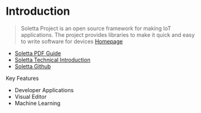# Introduction

> Soletta Project is an open source framework for making IoT applications. The project provides libraries to make it quick and easy to write software for devices [Homepage](https://solettaproject.org/)

- [Soletta PDF Guide](https://01.org/sites/default/files/common-assets/soletta_digital_v1.pdf)
- [Soletta Technical Introduction](http://events.linuxfoundation.org/sites/events/files/slides/Soletta%20Technical%20Introduction.pdf)
- [Soletta Github](https://github.com/solettaproject)

Key Features

- Developer Applications
- Visual Editor
- Machine Learning